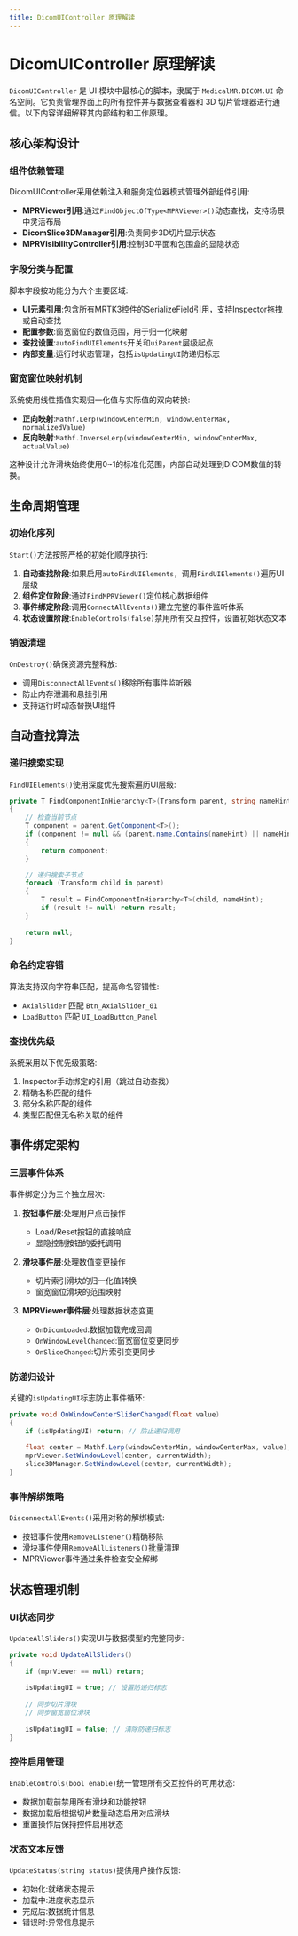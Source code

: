 ```yaml
---
title: DicomUIController 原理解读
---
```

# DicomUIController 原理解读

`DicomUIController` 是 UI 模块中最核心的脚本，隶属于 `MedicalMR.DICOM.UI` 命名空间。它负责管理界面上的所有控件并与数据查看器和 3D 切片管理器进行通信。以下内容详细解释其内部结构和工作原理。

## 核心架构设计

### 组件依赖管理
DicomUIController采用依赖注入和服务定位器模式管理外部组件引用:

* **MPRViewer引用**:通过`FindObjectOfType<MPRViewer>()`动态查找，支持场景中灵活布局
* **DicomSlice3DManager引用**:负责同步3D切片显示状态
* **MPRVisibilityController引用**:控制3D平面和包围盒的显隐状态

### 字段分类与配置

脚本字段按功能分为六个主要区域:

* **UI元素引用**:包含所有MRTK3控件的SerializeField引用，支持Inspector拖拽或自动查找
* **配置参数**:窗宽窗位的数值范围，用于归一化映射
* **查找设置**:`autoFindUIElements`开关和`uiParent`层级起点
* **内部变量**:运行时状态管理，包括`isUpdatingUI`防递归标志

### 窗宽窗位映射机制
系统使用线性插值实现归一化值与实际值的双向转换:
* **正向映射**:`Mathf.Lerp(windowCenterMin, windowCenterMax, normalizedValue)`
* **反向映射**:`Mathf.InverseLerp(windowCenterMin, windowCenterMax, actualValue)`

这种设计允许滑块始终使用0~1的标准化范围，内部自动处理到DICOM数值的转换。

## 生命周期管理

### 初始化序列
`Start()`方法按照严格的初始化顺序执行:

1. **自动查找阶段**:如果启用`autoFindUIElements`，调用`FindUIElements()`遍历UI层级
2. **组件定位阶段**:通过`FindMPRViewer()`定位核心数据组件
3. **事件绑定阶段**:调用`ConnectAllEvents()`建立完整的事件监听体系
4. **状态设置阶段**:`EnableControls(false)`禁用所有交互控件，设置初始状态文本

### 销毁清理
`OnDestroy()`确保资源完整释放:
* 调用`DisconnectAllEvents()`移除所有事件监听器
* 防止内存泄漏和悬挂引用
* 支持运行时动态替换UI组件

## 自动查找算法

### 递归搜索实现
`FindUIElements()`使用深度优先搜索遍历UI层级:

```csharp
private T FindComponentInHierarchy<T>(Transform parent, string nameHint) where T : Component
{
    // 检查当前节点
    T component = parent.GetComponent<T>();
    if (component != null && (parent.name.Contains(nameHint) || nameHint.Contains(parent.name)))
    {
        return component;
    }

    // 递归搜索子节点
    foreach (Transform child in parent)
    {
        T result = FindComponentInHierarchy<T>(child, nameHint);
        if (result != null) return result;
    }
    
    return null;
}
```

### 命名约定容错
算法支持双向字符串匹配，提高命名容错性:
* `AxialSlider` 匹配 `Btn_AxialSlider_01`
* `LoadButton` 匹配 `UI_LoadButton_Panel`

### 查找优先级
系统采用以下优先级策略:
1. Inspector手动绑定的引用（跳过自动查找）
2. 精确名称匹配的组件
3. 部分名称匹配的组件
4. 类型匹配但无名称关联的组件

## 事件绑定架构

### 三层事件体系
事件绑定分为三个独立层次:

1. **按钮事件层**:处理用户点击操作
   - Load/Reset按钮的直接响应
   - 显隐控制按钮的委托调用

2. **滑块事件层**:处理数值变更操作
   - 切片索引滑块的归一化值转换
   - 窗宽窗位滑块的范围映射

3. **MPRViewer事件层**:处理数据状态变更
   - `OnDicomLoaded`:数据加载完成回调
   - `OnWindowLevelChanged`:窗宽窗位变更同步
   - `OnSliceChanged`:切片索引变更同步

### 防递归设计
关键的`isUpdatingUI`标志防止事件循环:

```csharp
private void OnWindowCenterSliderChanged(float value)
{
    if (isUpdatingUI) return; // 防止递归调用
    
    float center = Mathf.Lerp(windowCenterMin, windowCenterMax, value);
    mprViewer.SetWindowLevel(center, currentWidth);
    slice3DManager.SetWindowLevel(center, currentWidth);
}
```

### 事件解绑策略
`DisconnectAllEvents()`采用对称的解绑模式:
* 按钮事件使用`RemoveListener()`精确移除
* 滑块事件使用`RemoveAllListeners()`批量清理
* MPRViewer事件通过条件检查安全解绑

## 状态管理机制

### UI状态同步
`UpdateAllSliders()`实现UI与数据模型的完整同步:

```csharp
private void UpdateAllSliders()
{
    if (mprViewer == null) return;
    
    isUpdatingUI = true; // 设置防递归标志
    
    // 同步切片滑块
    // 同步窗宽窗位滑块
    
    isUpdatingUI = false; // 清除防递归标志
}
```

### 控件启用管理
`EnableControls(bool enable)`统一管理所有交互控件的可用状态:
* 数据加载前禁用所有滑块和功能按钮
* 数据加载后根据切片数量动态启用对应滑块
* 重置操作后保持控件启用状态

### 状态文本反馈
`UpdateStatus(string status)`提供用户操作反馈:
* 初始化:就绪状态提示
* 加载中:进度状态显示
* 完成后:数据统计信息
* 错误时:异常信息提示

